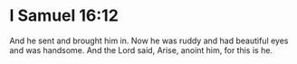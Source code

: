 # I Samuel 16:12

And he sent and brought him in. Now he was ruddy and had beautiful eyes and was handsome. And the Lord said, Arise, anoint him, for this is he.
